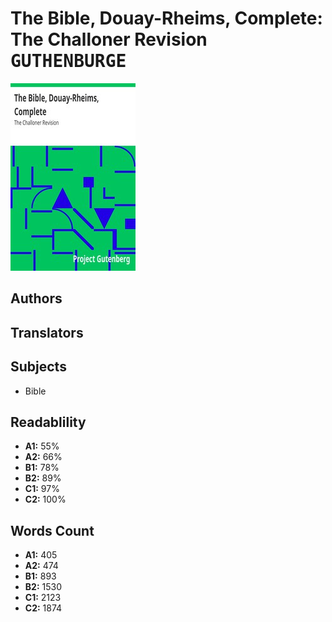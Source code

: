 # The Bible, Douay-Rheims, Complete: The Challoner Revision <kbd>GUTHENBURGE</kbd>

![](./cover.medium.jpg "")

## Authors



## Translators



## Subjects


 - Bible

## Readablility


 - **A1:** 55%
 - **A2:** 66%
 - **B1:** 78%
 - **B2:** 89%
 - **C1:** 97%
 - **C2:** 100%

## Words Count


 - **A1:** 405
 - **A2:** 474
 - **B1:** 893
 - **B2:** 1530
 - **C1:** 2123
 - **C2:** 1874
